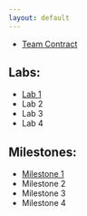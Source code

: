 ```yaml
---
layout: default
---
```


- [Team Contract](https://soapbar.github.io/team8s/website/teamcontract)

## Labs:
- [Lab 1](https://soapbar.github.io/team8s/website/lab1)
- Lab 2
- Lab 3
- Lab 4

## Milestones:
- [Milestone 1](http://soapbar.github.io/team8s/website/milestone1)
- Milestone 2
- Milestone 3
- Milestone 4
